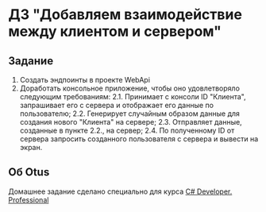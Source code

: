 # ДЗ "Добавляем взаимодействие между клиентом и сервером"

## Задание

1. Создать эндпоинты в проекте WebApi
2. Доработать консольное приложение, чтобы оно удовлетворяло следующим требованиям:
    2.1. Принимает с консоли ID "Клиента", запрашивает его с сервера и отображает его данные по пользователю;
    2.2. Генерирует случайным образом данные для создания нового "Клиента" на сервере;
    2.3. Отправляет данные, созданные в пункте 2.2., на сервер;
    2.4. По полученному ID от сервера запросить созданного пользователя с сервера и вывести на экран.

## Об Otus

Домашнее задание сделано специально для курса [C# Developer. Professional](https://otus.ru/lessons/csharp-professional/)
